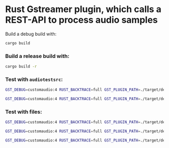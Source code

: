 # Rust Gstreamer plugin, which calls a REST-API to process audio samples

Build a debug build with:

```bash
cargo build
```

### Build a release build with:

```bash
cargo build -r
```

### Test with `audiotestsrc`:
```bash
GST_DEBUG=customaudio:4 RUST_BACKTRACE=full GST_PLUGIN_PATH=./target/debug/ gst-launch-1.0 audiotestsrc ! customaudio ! autoaudiosink
```

```bash
GST_DEBUG=customaudio:4 RUST_BACKTRACE=full GST_PLUGIN_PATH=./target/debug/ gst-launch-1.0 audiotestsrc ! audioconvert ! audioresample ! audio/x-raw,format=S16LE,channels=1,rate=44100 ! customaudio ! decodebin ! audioconvert ! audioresample ! autoaudiosink
```

### Test with files:

```bash
GST_DEBUG=customaudio:4 RUST_BACKTRACE=full GST_PLUGIN_PATH=./target/debug/ gst-launch-1.0 filesrc location=./audio/testing.wav ! decodebin ! audioconvert ! audioresample ! audio/x-raw,format=S16LE,channels=1,rate=44100 ! customaudio ! audioconvert ! audioresample ! wavenc ! queue2 ! filesink location=./audio/converted.wav
```

```bash
GST_DEBUG=customaudio:4 RUST_BACKTRACE=full GST_PLUGIN_PATH=./target/debug/ gst-launch-1.0 filesrc location=./audio/testing.mp3 ! decodebin ! audioconvert ! audioresample ! audio/x-raw,format=S16LE,channels=1,rate=44100 ! customaudio ! audioconvert ! audioresample ! lamemp3enc ! queue2 ! filesink location=./audio/converted.mp3
```

```bash
GST_DEBUG=customaudio:4 RUST_BACKTRACE=full GST_PLUGIN_PATH=./target/debug/ gst-launch-1.0 filesrc location=./audio/testing.flac ! decodebin ! audioconvert ! audioresample ! audio/x-raw,format=S16LE,channels=1,rate=44100 ! customaudio ! audioconvert ! audioresample ! flacenc ! queue2 ! filesink location=./audio/converted.flac
```
